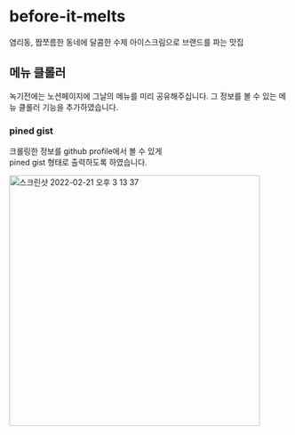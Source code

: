 # before-it-melts

염리동, 짭쪼름한 동네에 달콤한 수제 아이스크림으로 브랜드를 파는 맛집


## 메뉴 클롤러 
녹기전에는 노션페이지에 그날의 메뉴를 미리 공유해주십니다. 
그 정보를 볼 수 있는 메뉴 클롤러 기능을 추가하였습니다.

### pined gist 
크롤링한 정보를 github profile에서 볼 수 있게  
pined gist 형태로 출력하도록 하였습니다. 

<img width="451" alt="스크린샷 2022-02-21 오후 3 13 37" src="https://user-images.githubusercontent.com/6360420/154899488-420409f7-6eae-43d5-b59c-cf7bbfe53362.png">

